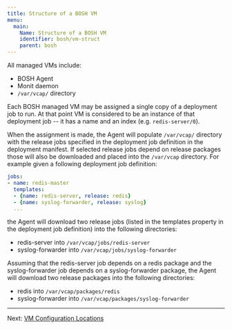 ```yaml
---
title: Structure of a BOSH VM
menu:
  main:
    Name: Structure of a BOSH VM
    identifier: bosh/vm-struct
    parent: bosh
---
```


All managed VMs include:

- BOSH Agent
- Monit daemon
- `/var/vcap/` directory

Each BOSH managed VM may be assigned a single copy of a deployment job to run. At that point VM is considered to be an instance of that deployment job -- it has a name and an index (e.g.  `redis-server/0`).

When the assignment is made, the Agent will populate `/var/vcap/` directory with the release jobs specified in the deployment job definition in the deployment manifest. If selected release jobs depend on release packages those will also be downloaded and placed into the `/var/vcap` directory. For example given a following deployment job definition:

```yaml
jobs:
- name: redis-master
  templates:
  - {name: redis-server, release: redis}
  - {name: syslog-forwarder, release: syslog}
  ...
```

the Agent will download two release jobs (listed in the templates property in the deployment job definition) into the following directories:

- redis-server into `/var/vcap/jobs/redis-server`
- syslog-forwarder into `/var/vcap/jobs/syslog-forwarder`

Assuming that the redis-server job depends on a redis package and the syslog-forwarder job depends on a syslog-forwarder package, the Agent will download two release packages into the following directories:

- redis into `/var/vcap/packages/redis`
- syslog-forwarder into `/var/vcap/packages/syslog-forwarder`

---
Next: [VM Configuration Locations](vm-config.html)
